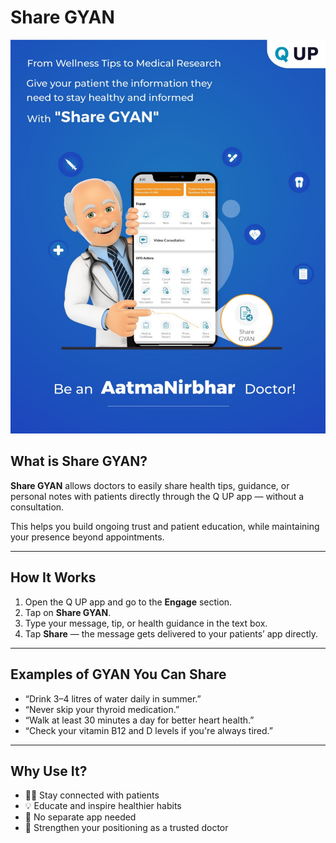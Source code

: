 ﻿# Share GYAN

![Share GYAN](images/share-gyan.jpeg)

## What is Share GYAN?

**Share GYAN** allows doctors to easily share health tips, guidance, or personal notes with patients directly through the Q UP app — without a consultation.

This helps you build ongoing trust and patient education, while maintaining your presence beyond appointments.

---

## How It Works

1. Open the Q UP app and go to the **Engage** section.
2. Tap on **Share GYAN**.
3. Type your message, tip, or health guidance in the text box.
4. Tap **Share** — the message gets delivered to your patients’ app directly.

---

## Examples of GYAN You Can Share

- “Drink 3–4 litres of water daily in summer.”
- “Never skip your thyroid medication.”
- “Walk at least 30 minutes a day for better heart health.”
- “Check your vitamin B12 and D levels if you're always tired.”

---

## Why Use It?

- 👨‍⚕️ Stay connected with patients  
- 💡 Educate and inspire healthier habits  
- 📲 No separate app needed  
- 🧠 Strengthen your positioning as a trusted doctor
